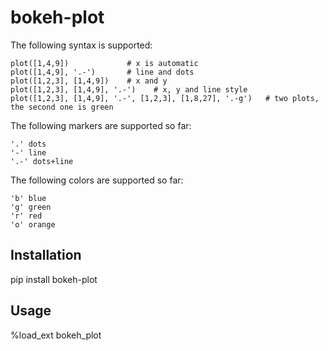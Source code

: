 # bokeh-plot

The following syntax is supported:

    plot([1,4,9])             # x is automatic 
    plot([1,4,9], '.-')       # line and dots 
    plot([1,2,3], [1,4,9])    # x and y 
    plot([1,2,3], [1,4,9], '.-')    # x, y and line style
    plot([1,2,3], [1,4,9], '.-', [1,2,3], [1,8,27], '.-g')   # two plots, the second one is green

The following markers are supported so far:

    '.' dots
    '-' line
    '.-' dots+line

The following colors are supported so far:

    'b' blue
    'g' green
    'r' red
    'o' orange

## Installation

pip install bokeh-plot

## Usage

%load_ext bokeh_plot
